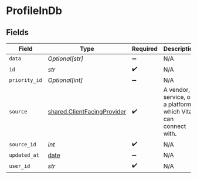 # ProfileInDb


## Fields

| Field                                                                      | Type                                                                       | Required                                                                   | Description                                                                |
| -------------------------------------------------------------------------- | -------------------------------------------------------------------------- | -------------------------------------------------------------------------- | -------------------------------------------------------------------------- |
| `data`                                                                     | *Optional[str]*                                                            | :heavy_minus_sign:                                                         | N/A                                                                        |
| `id`                                                                       | *str*                                                                      | :heavy_check_mark:                                                         | N/A                                                                        |
| `priority_id`                                                              | *Optional[int]*                                                            | :heavy_minus_sign:                                                         | N/A                                                                        |
| `source`                                                                   | [shared.ClientFacingProvider](../../models/shared/clientfacingprovider.md) | :heavy_check_mark:                                                         | A vendor, a service, or a platform which Vital can connect with.           |
| `source_id`                                                                | *int*                                                                      | :heavy_check_mark:                                                         | N/A                                                                        |
| `updated_at`                                                               | [date](https://docs.python.org/3/library/datetime.html#date-objects)       | :heavy_minus_sign:                                                         | N/A                                                                        |
| `user_id`                                                                  | *str*                                                                      | :heavy_check_mark:                                                         | N/A                                                                        |